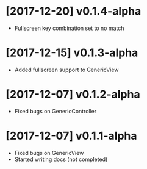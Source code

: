 # [2017-12-20] v0.1.4-alpha
 - Fullscreen key combination set to no match

# [2017-12-15] v0.1.3-alpha
 - Added fullscreen support to GenericView

# [2017-12-07] v0.1.2-alpha
 - Fixed bugs on GenericController

# [2017-12-07] v0.1.1-alpha
 - Fixed bugs on GenericView
 - Started writing docs (not completed)
